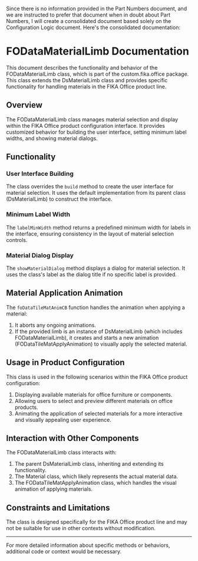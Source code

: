 Since there is no information provided in the Part Numbers document, and we are instructed to prefer that document when in doubt about Part Numbers, I will create a consolidated document based solely on the Configuration Logic document. Here's the consolidated documentation:

# FODataMaterialLimb Documentation

This document describes the functionality and behavior of the FODataMaterialLimb class, which is part of the custom.fika.office package. This class extends the DsMaterialLimb class and provides specific functionality for handling materials in the FIKA Office product line.

## Overview

The FODataMaterialLimb class manages material selection and display within the FIKA Office product configuration interface. It provides customized behavior for building the user interface, setting minimum label widths, and showing material dialogs.

## Functionality

### User Interface Building

The class overrides the `build` method to create the user interface for material selection. It uses the default implementation from its parent class (DsMaterialLimb) to construct the interface.

### Minimum Label Width

The `labelMinWidth` method returns a predefined minimum width for labels in the interface, ensuring consistency in the layout of material selection controls.

### Material Dialog Display

The `showMaterialDialog` method displays a dialog for material selection. It uses the class's label as the dialog title if no specific label is provided.

## Material Application Animation

The `foDataTileMatAnimCB` function handles the animation when applying a material:

1. It aborts any ongoing animations.
2. If the provided limb is an instance of DsMaterialLimb (which includes FODataMaterialLimb), it creates and starts a new animation (FODataTileMatApplyAnimation) to visually apply the selected material.

## Usage in Product Configuration

This class is used in the following scenarios within the FIKA Office product configuration:

1. Displaying available materials for office furniture or components.
2. Allowing users to select and preview different materials on office products.
3. Animating the application of selected materials for a more interactive and visually appealing user experience.

## Interaction with Other Components

The FODataMaterialLimb class interacts with:

1. The parent DsMaterialLimb class, inheriting and extending its functionality.
2. The Material class, which likely represents the actual material data.
3. The FODataTileMatApplyAnimation class, which handles the visual animation of applying materials.

## Constraints and Limitations

The class is designed specifically for the FIKA Office product line and may not be suitable for use in other contexts without modification.

---

For more detailed information about specific methods or behaviors, additional code or context would be necessary.